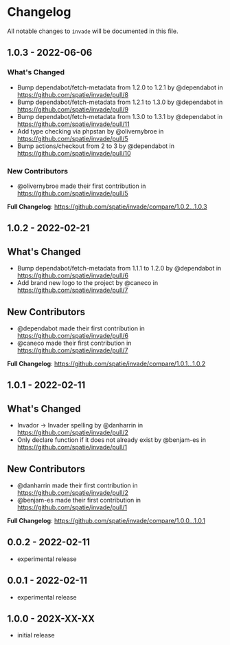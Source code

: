# Changelog

All notable changes to `invade` will be documented in this file.

## 1.0.3 - 2022-06-06

### What's Changed

- Bump dependabot/fetch-metadata from 1.2.0 to 1.2.1 by @dependabot in https://github.com/spatie/invade/pull/8
- Bump dependabot/fetch-metadata from 1.2.1 to 1.3.0 by @dependabot in https://github.com/spatie/invade/pull/9
- Bump dependabot/fetch-metadata from 1.3.0 to 1.3.1 by @dependabot in https://github.com/spatie/invade/pull/11
- Add type checking via phpstan by @olivernybroe in https://github.com/spatie/invade/pull/5
- Bump actions/checkout from 2 to 3 by @dependabot in https://github.com/spatie/invade/pull/10

### New Contributors

- @olivernybroe made their first contribution in https://github.com/spatie/invade/pull/5

**Full Changelog**: https://github.com/spatie/invade/compare/1.0.2...1.0.3

## 1.0.2 - 2022-02-21

## What's Changed

- Bump dependabot/fetch-metadata from 1.1.1 to 1.2.0 by @dependabot in https://github.com/spatie/invade/pull/6
- Add brand new logo to the project by @caneco in https://github.com/spatie/invade/pull/7

## New Contributors

- @dependabot made their first contribution in https://github.com/spatie/invade/pull/6
- @caneco made their first contribution in https://github.com/spatie/invade/pull/7

**Full Changelog**: https://github.com/spatie/invade/compare/1.0.1...1.0.2

## 1.0.1 - 2022-02-11

## What's Changed

- Invador -> Invader spelling by @danharrin in https://github.com/spatie/invade/pull/2
- Only declare function if it does not already exist by @benjam-es in https://github.com/spatie/invade/pull/1

## New Contributors

- @danharrin made their first contribution in https://github.com/spatie/invade/pull/2
- @benjam-es made their first contribution in https://github.com/spatie/invade/pull/1

**Full Changelog**: https://github.com/spatie/invade/compare/1.0.0...1.0.1

## 0.0.2 - 2022-02-11

- experimental release

## 0.0.1 - 2022-02-11

- experimental release

## 1.0.0 - 202X-XX-XX

- initial release
